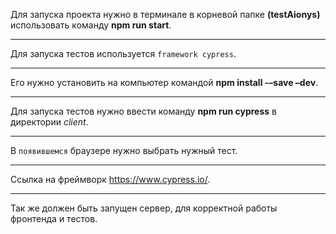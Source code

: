 Для запуска проекта нужно в терминале в корневой папке **(testAionys)** использовать команду **npm run start**.
***
Для запуска тестов используется `framework cypress`.
***
Его нужно установить на компьютер командой **npm install -–save –dev**.
***
Для запуска тестов нужно ввести команду **npm run cypress** в директории _client_.
***
В `появившемся` браузере нужно выбрать нужный тест.
***
Cсылка на фреймворк <https://www.cypress.io/>.
***
Так же должен быть запущен сервер, для корректной работы фронтенда и тестов.

